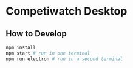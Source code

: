 # Competiwatch Desktop

## How to Develop

```bash
npm install
npm start # run in one terminal
npm run electron # run in a second terminal
```
